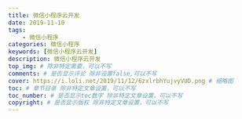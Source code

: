 ```yaml
---
title: 微信小程序云开发
date: 2019-11-10
tags: 
    - 微信小程序
categories: 微信小程序
keywords: [微信小程序云开发]
description: 微信小程序云开发
top_img: # 除非特定需要，可以不写
comments: # 是否显示评论 除非设置false,可以不写
cover: https://i.loli.net/2019/11/12/6zxlrbhYujvyVUD.png # 缩略图
toc: # 章节目录 除非特定文章设置，可以不写
toc_number: # 是否显示toc数字 除非特定文章设置，可以不写
copyright: # 是否显示版权 除非特定文章设置，可以不写
---
```




<br>
<br>
<br>
<br>
<br>
